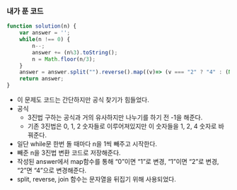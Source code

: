 ### 내가 푼 코드

```jsx
function solution(n) {
    var answer = '';
    while(n !== 0) {
        n--;
        answer += (n%3).toString();
        n = Math.floor(n/3);
    }
    answer = answer.split("").reverse().map((v)=> (v === "2" ? "4" : (Number(v)+1)+"")).join("");
    return answer;
}
```

- 이 문제도 코드는 간단하지만 공식 찾기가 힘들었다.
- 공식
    - 3진법 구하는 공식과 거의 유사하지만 나누기를 하기 전 -1을 해준다.
    - 기존 3진법은 0, 1, 2 숫자들로 이루어져있지만 이 숫자들을 1, 2, 4 숫자로 바꿔준다.
- 일단 while문 한번 돌 때마다 n을 1씩 빼주고 시작한다.
- 빼준 n을 3진법 변환 코드로 저장해준다.
- 작성된 answer에서 map함수를 통해 “0”이면 “1”로 변경, “1”이면 “2”로 변경, “2”면 “4”으로 변경해준다.
- split, reverse, join 함수는 문자열을 뒤집기 위해 사용되었다.